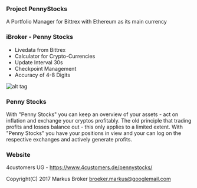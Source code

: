 ### Project PennyStocks ###

A Portfolio Manager for Bittrex with Ethereum as its main currency

### iBroker - Penny Stocks ###

* Livedata from Bittrex
* Calculator for Crypto-Currencies
* Update Interval 30s
* Checkpoint Management
* Accuracy of 4-8 Digits

![alt tag](https://www.4customers.de/images/pennystocks-promo.png)

### Penny Stocks ###

With "Penny Stocks" you can keep an overview of your assets - act on inflation and exchange your cryptos profitably.
The old principle that trading profits and losses balance out - this only applies to a limited extent.
With "Penny Stocks" you have your positions in view and your can log on the respective exchanges and actively generate profits.

### Website ###

4customers UG - https://www.4customers.de/pennystocks/

Copyright(C) 2017 Markus Bröker <broeker.markus@googlemail.com>

